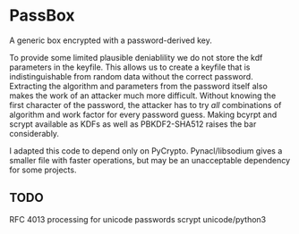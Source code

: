 
PassBox
=======

A generic box encrypted with a password-derived key.

To provide some limited plausible deniablility we do not store the kdf
parameters in the keyfile.  This allows us to create a keyfile that is
indistinguishable from random data without the correct password. Extracting the
algorithm and parameters from the password itself also makes the work of an
attacker much more difficult. Without knowing the first character of the
password, the attacker has to try *all* combinations of algorithm and work
factor for every password guess. Making bcyrpt and scrypt available as KDFs as
well as PBKDF2-SHA512 raises the bar considerably.

I adapted this code to depend only on PyCrypto. Pynacl/libsodium gives a
smaller file with faster operations, but may be an unacceptable dependency for
some projects.

TODO
----
RFC 4013 processing for unicode passwords
scrypt
unicode/python3
